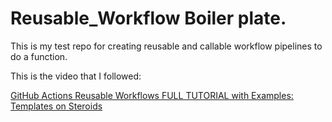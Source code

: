 # Reusable_Workflow Boiler plate.

This is my test repo for creating reusable and callable workflow pipelines to do a function.

This is the video that I followed:

[GitHub Actions Reusable Workflows FULL TUTORIAL with Examples: Templates on Steroids](https://www.youtube.com/watch?v=lRypYtmbKMs)
